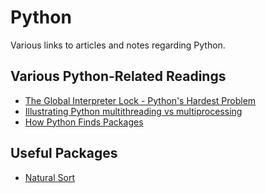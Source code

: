 

Python
======

Various links to articles and notes regarding Python.


Various Python-Related Readings
-------------------------------

-   [The Global Interpreter Lock - Python's Hardest Problem](http://www.jeffknupp.com/blog/2012/03/31/pythons-hardest-problem/)
-   [Illustrating Python multithreading vs multiprocessing](http://nathangrigg.net/2015/04/python-threading-vs-processes/)
-   [How Python Finds Packages](https://leemendelowitz.github.io/blog/how-does-python-find-packages.html)

Useful Packages
---------------

-   [Natural Sort](https://pypi.python.org/pypi/natsort)

